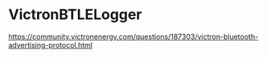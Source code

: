 # VictronBTLELogger

https://community.victronenergy.com/questions/187303/victron-bluetooth-advertising-protocol.html
